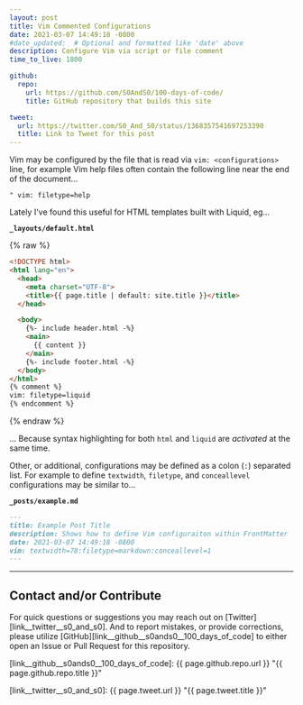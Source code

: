 ```yaml
---
layout: post
title: Vim Commented Configurations
date: 2021-03-07 14:49:18 -0800
#date_updated:  # Optional and formatted like 'date' above
description: Configure Vim via script or file comment
time_to_live: 1800

github:
  repo:
    url: https://github.com/S0AndS0/100-days-of-code/
    title: GitHub repository that builds this site

tweet:
  url: https://twitter.com/S0_And_S0/status/1368357541697253390
  title: Link to Tweet for this post
---
```




Vim may be configured by the file that is read via `vim: <configurations>` line, for example Vim help files often contain the following line near the end of the document...


```vim
" vim: filetype=help
```


Lately I've found this useful for HTML templates built with Liquid, eg...


**`_layouts/default.html`**


{% raw %}
```html
<!DOCTYPE html>
<html lang="en">
  <head>
    <meta charset="UTF-8">
    <title>{{ page.title | default: site.title }}</title>
  </head>

  <body>
    {%- include header.html -%}
    <main>
      {{ content }}
    </main>
    {%- include footer.html -%}
  </body>
</html>
{% comment %}
vim: filetype=liquid
{% endcomment %}
```
{% endraw %}


... Because syntax highlighting for both `html` and `liquid` are _activated_ at the same time.


Other, or additional, configurations may be defined as a colon (`:`) separated list. For example to define `textwidth`, `filetype`, and `conceallevel` configurations may be similar to...


**`_posts/example.md`**


```markdown
---
title: Example Post Title
description: Shows how to define Vim configuraiton within FrontMatter
date: 2021-03-07 14:49:18 -0800
vim: textwidth=78:filetype=markdown:conceallevel=1
---
```


______


## Contact and/or Contribute
[heading__contact_andor_contribute]: #contact-andor-contribute


For quick questions or suggestions you may reach out on [Twitter][link__twitter__s0_and_s0]. And to report mistakes, or provide corrections, please utilize [GitHub][link__github__s0ands0__100_days_of_code] to either open an Issue or Pull Request for this repository.



[link__github__s0ands0__100_days_of_code]: {{ page.github.repo.url }} "{{ page.github.repo.title }}"

[link__twitter__s0_and_s0]: {{ page.tweet.url }} "{{ page.tweet.title }}"

